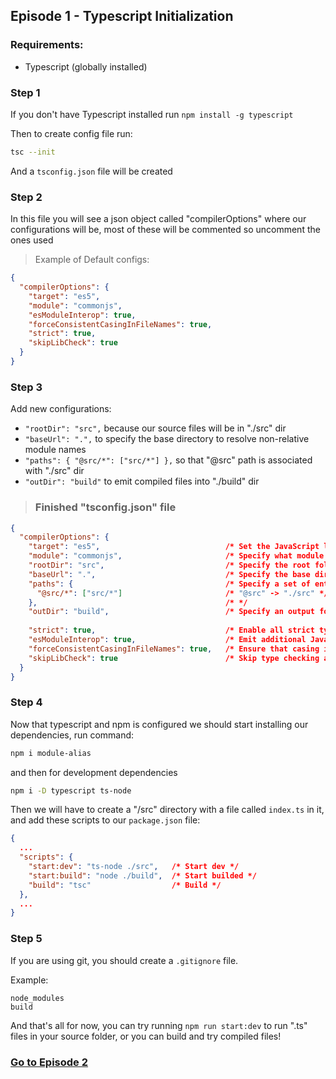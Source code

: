 ## Episode 1 - Typescript Initialization

### Requirements:
- Typescript (globally installed)

### Step 1
If you don't have Typescript installed run ```npm install -g typescript```

Then to create config file run:
```sh
tsc --init
```
And a ```tsconfig.json``` file will be created 

### Step 2
In this file you will see a json object called "compilerOptions" where our configurations will be,
most of these will be commented so uncomment the ones used

> Example of Default configs:
```json
{
  "compilerOptions": {
    "target": "es5",
    "module": "commonjs",
    "esModuleInterop": true,
    "forceConsistentCasingInFileNames": true,
    "strict": true,
    "skipLibCheck": true
  }
}
```

### Step 3
Add new configurations:
- ```"rootDir": "src",``` because our source files will be in "./src" dir
- ```"baseUrl": ".",``` to specify the base directory to resolve non-relative module names
- ```"paths": { "@src/*": ["src/*"] },``` so that "@src" path is associated with "./src" dir
- ```"outDir": "build"``` to emit compiled files into "./build" dir

> ### Finished "tsconfig.json" file
```json
{
  "compilerOptions": {
    "target": "es5",                            /* Set the JavaScript language version for emitted JavaScript and include compatible library declarations. */
    "module": "commonjs",                       /* Specify what module code is generated. */
    "rootDir": "src",                           /* Specify the root folder within your source files. */
    "baseUrl": ".",                             /* Specify the base directory to resolve non-relative module names. */
    "paths": {                                  /* Specify a set of entries that re-map imports to additional lookup locations. */
      "@src/*": ["src/*"]                       /* "@src" -> "./src" */
    },                                          /* */
    "outDir": "build",                          /* Specify an output folder for all emitted files. */
    
    "strict": true,                             /* Enable all strict type-checking options. */
    "esModuleInterop": true,                    /* Emit additional JavaScript to ease support for importing CommonJS modules. This enables 'allowSyntheticDefaultImports' for type compatibility. */
    "forceConsistentCasingInFileNames": true,   /* Ensure that casing is correct in imports. */
    "skipLibCheck": true                        /* Skip type checking all .d.ts files. */
  }
}
```

### Step 4
Now that typescript and npm is configured we should start installing our dependencies, run command:

```sh
npm i module-alias
```
and then for development dependencies
```sh
npm i -D typescript ts-node
```

Then we will have to create a "/src" directory with a file called ```index.ts``` in it,
and add these scripts to our `package.json` file:
```json
{
  ...
  "scripts": {
    "start:dev": "ts-node ./src",   /* Start dev */
    "start:build": "node ./build",  /* Start builded */
    "build": "tsc"                  /* Build */
  },
  ...
}
```

### Step 5
If you are using git, you should create a `.gitignore` file.

Example:
```gitignore
node_modules
build
```

And that's all for now, you can try running ```npm run start:dev``` to run ".ts" files in your source folder, or you can build and try compiled files!


### [Go to Episode 2](./%5B2%5D%20Express.md)